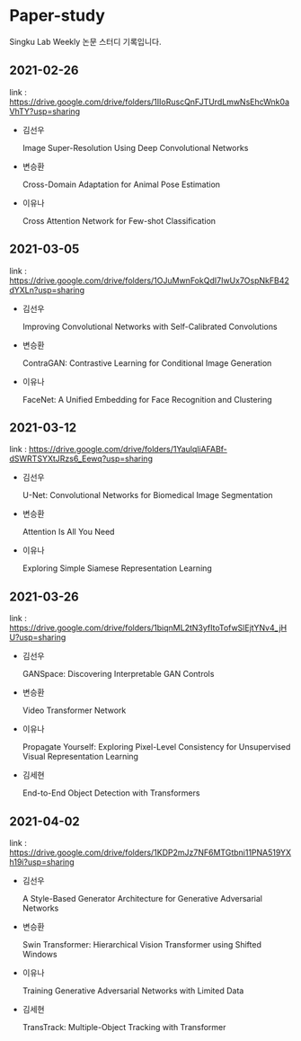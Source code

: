 # Paper-study

Singku Lab Weekly 논문 스터디 기록입니다.

## 2021-02-26
link : https://drive.google.com/drive/folders/1IIoRuscQnFJTUrdLmwNsEhcWnk0aVhTY?usp=sharing
* 김선우

  Image Super-Resolution Using Deep Convolutional Networks
  
* 변승환

  Cross-Domain Adaptation for Animal Pose Estimation
  
* 이유나

  Cross Attention Network for Few-shot Classification
  
  
## 2021-03-05
link : https://drive.google.com/drive/folders/1OJuMwnFokQdI7IwUx7OspNkFB42dYXLn?usp=sharing
* 김선우

  Improving Convolutional Networks with Self-Calibrated Convolutions
  
* 변승환

  ContraGAN: Contrastive Learning for Conditional Image Generation
  
* 이유나

  FaceNet: A Unified Embedding for Face Recognition and Clustering
  
 
## 2021-03-12
link : https://drive.google.com/drive/folders/1YaulqliAFABf-dSWRTSYXtJRzs6_Eewq?usp=sharing
* 김선우

  U-Net: Convolutional Networks for Biomedical Image Segmentation
  
* 변승환

  Attention Is All You Need
  
* 이유나

  Exploring Simple Siamese Representation Learning
  

## 2021-03-26
link : https://drive.google.com/drive/folders/1biqnML2tN3yfItoTofwSlEjtYNv4_jHU?usp=sharing
* 김선우

  GANSpace: Discovering Interpretable GAN Controls
  
* 변승환

  Video Transformer Network
  
* 이유나

  Propagate Yourself: Exploring Pixel-Level Consistency for Unsupervised Visual Representation Learning
  
* 김세현

  End-to-End Object Detection with Transformers
  
  
## 2021-04-02
link : https://drive.google.com/drive/folders/1KDP2mJz7NF6MTGtbni11PNA519YXh19i?usp=sharing
* 김선우

  A Style-Based Generator Architecture for Generative Adversarial Networks
  
* 변승환

  Swin Transformer: Hierarchical Vision Transformer using Shifted Windows
  
* 이유나

  Training Generative Adversarial Networks with Limited Data
  
* 김세현

  TransTrack: Multiple-Object Tracking with Transformer

